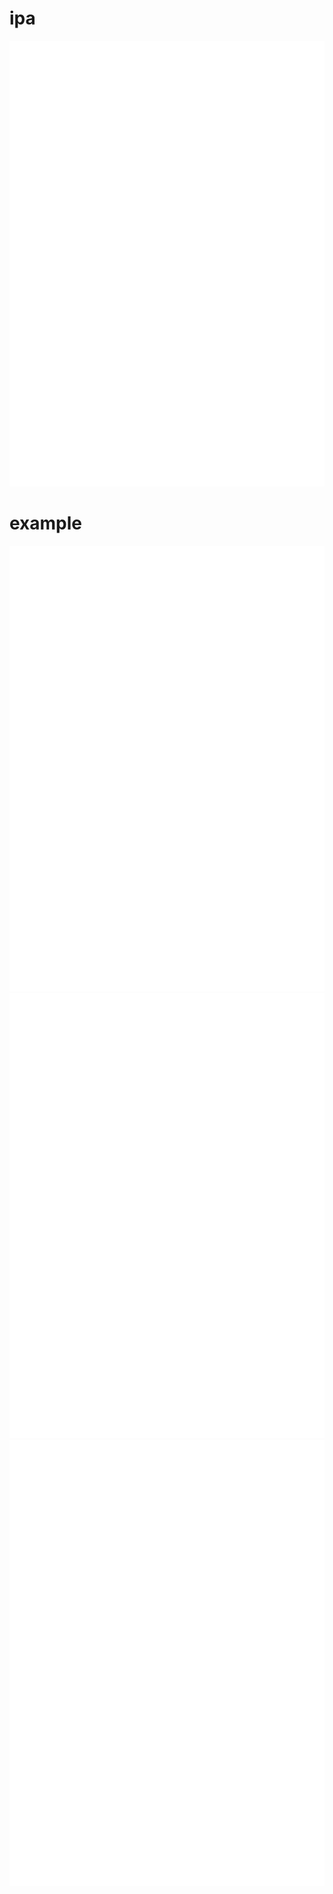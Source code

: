 
# ipa
![IPA page 1.png](site/png/ipa/page-1.png)
# example
![EXAMPLE page 1.png](site/png/example/page-1.png)
![EXAMPLE page 2.png](site/png/example/page-2.png)
![EXAMPLE page 3.png](site/png/example/page-3.png)